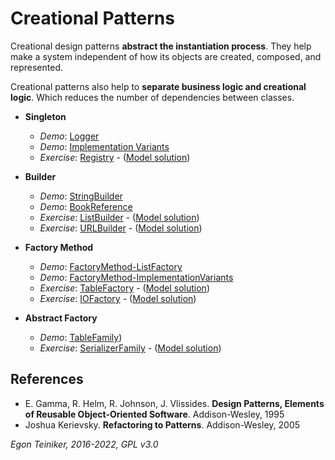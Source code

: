 # Creational Patterns

Creational design patterns **abstract the instantiation process**.
They help make a system independent of how its objects are created, composed, 
and represented.

Creational patterns also help to **separate business logic and creational logic**.
Which reduces the number of dependencies between classes.

* **Singleton**
    * _Demo_: [Logger](singleton/Singleton-Logger)
    * _Demo_: [Implementation Variants](singleton/Singleton-ImplementationVariants)
    * _Exercise_: [Registry](singleton/Singleton-Registry-Exercise) - ([Model solution](singleton/Singleton-Registry))

* **Builder** 
    * _Demo_: [StringBuilder](builder/Builder-StringBuilder)
    * _Demo_: [BookReference](builder/Builder-BookReference)
    * _Exercise_: [ListBuilder](builder/Builder-ListBuilder-Exercise) - ([Model solution](builder/Builder-ListBuilder))
    * _Exercise_: [URLBuilder](builder/Builder-URLBuilder-Exercise) - ([Model solution](builder/Builder-URLBuilder))
    
* **Factory Method**
    * _Demo_: [FactoryMethod-ListFactory](factory-method/FactoryMethod-ListFactory)
    * _Demo_: [FactoryMethod-ImplementationVariants](factory-method/FactoryMethod-ImplementationVariants)
    * _Exercise_: [TableFactory](factory-method/FactoryMethod-TableFactory-Exercise) - ([Model solution](factory-method/FactoryMethod-TableFactory)) 
    * _Exercise_: [IOFactory](factory-method/CreationalPatterns-IOFactory-Exercise) - ([Model solution](factory-method/CreationalPatterns-IOFactory))
    
* **Abstract Factory**
    * _Demo_: [TableFamily](abstract-factory/AbstractFactory-TableFamily))
    * _Exercise_: [SerializerFamily](abstract-factory/AbstractFactory-SerializerFamily-Exercise) - ([Model solution](AbstractFactory-SerializerFamily))

## References
* E. Gamma, R. Helm, R. Johnson, J. Vlissides. **Design Patterns, Elements of Reusable Object-Oriented Software**. Addison-Wesley, 1995
* Joshua Kerievsky. **Refactoring to Patterns**. Addison-Wesley, 2005


*Egon Teiniker, 2016-2022, GPL v3.0*
